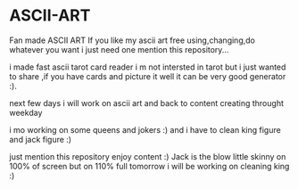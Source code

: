 # ASCII-ART
Fan made ASCII ART
If you like my ascii art
free using,changing,do whatever you want i just need one mention this repository...


i made fast ascii tarot card reader i m not intersted in tarot but i just wanted to share ,if you have cards and picture it well it can be very good generator :).

next few days i will work on ascii art and back to content creating throught weekday

i mo working on some queens and jokers :) and i have to clean king figure and jack figure :)

just mention this repository
enjoy content :)
Jack is the blow little skinny on 100% of screen but on 110% full
tomorrow i will be working on cleaning king :)
